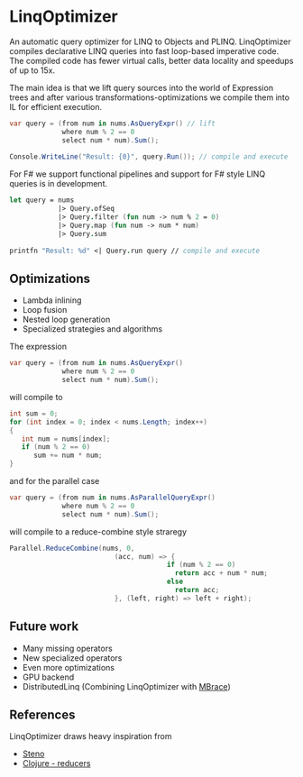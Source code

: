 LinqOptimizer
=============
An automatic query optimizer for LINQ to Objects and PLINQ. 
LinqOptimizer compiles declarative LINQ queries into fast loop-based imperative code.
The compiled code has fewer virtual calls, better data locality and speedups of up to 15x.

The main idea is that we lift query sources into the world of Expression trees and
after various transformations-optimizations we compile them into IL for efficient execution.

```csharp
var query = (from num in nums.AsQueryExpr() // lift
             where num % 2 == 0
             select num * num).Sum();
             
Console.WriteLine("Result: {0}", query.Run()); // compile and execute
```

For F# we support functional pipelines and support for F# style LINQ queries is in development.
```fsharp
let query = nums
            |> Query.ofSeq
            |> Query.filter (fun num -> num % 2 = 0)
            |> Query.map (fun num -> num * num)
            |> Query.sum
             
printfn "Result: %d" <| Query.run query // compile and execute
```

Optimizations
-----------------------
* Lambda inlining
* Loop fusion
* Nested loop generation
* Specialized strategies and algorithms

The expression
```csharp
var query = (from num in nums.AsQueryExpr()
             where num % 2 == 0
             select num * num).Sum();
```
will compile to
```csharp
int sum = 0;
for (int index = 0; index < nums.Length; index++)
{
   int num = nums[index];
   if (num % 2 == 0)
      sum += num * num;
}
```
and for the parallel case
```csharp
var query = (from num in nums.AsParallelQueryExpr()
             where num % 2 == 0
             select num * num).Sum();
```
will compile to a reduce-combine style straregy
```csharp
Parallel.ReduceCombine(nums, 0, 
                          (acc, num) => { 
                                       if (num % 2 == 0)  
                                         return acc + num * num; 
                                       else
                                         return acc; 
                          }, (left, right) => left + right);
```

Future work
-----------
* Many missing operators
* New specialized operators 
* Even more optimizations
* GPU backend
* DistributedLinq (Combining LinqOptimizer with [MBrace](http://www.m-brace.net))

References
----------
LinqOptimizer draws heavy inspiration from 
* [Steno](http://research.microsoft.com/pubs/173946/paper-pldi.pdf)
* [Clojure - reducers](http://clojure.org/reducers)
